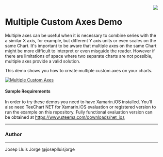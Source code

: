 <a href="https://www.steema.com/product/net_ios">
<img align="right" src="http://www.teechart.net/img/logos/teechart_ios.png">
</a>

Multiple Custom Axes Demo
=========================

Multiple axes can be useful when it is necessary to combine series with the a similar X axis, for example, but different Y axis units or even scales on the same Chart. It's important to be aware that multiple axes on the same Chart might be more difficult to interpret or even misguide the reader. However if there are limitations of space where two separate charts are not possible, multiple axes provide a valid solution. 

This demo shows you how to create multiple custom axes on your charts. 

[![Multiple Custom Axes](https://github.com/Steema/TeeChart-.NET-for-Xamarin.iOS-Unified-samples/blob/master/MultipleCustomAxes/Screenshots/CustomAxesScreenshot.png "TeeChart.Net for Xamarin.iOS")](https://github.com/Steema/TeeChart-.NET-for-Xamarin.iOS-Unified-samples/blob/master/MultipleCustomAxes/Screenshots/CustomAxes.png)


#### Sample Requirements

In order to try these demos you need to have Xamarin.iOS installed. You'll also need TeeChart NET for Xamarin.iOS evaluation or registered version to run the example on this repository. Fully functional evaluation version can be obtained at https://www.steema.com/downloads/net_ios

------
### Author
------
Josep Lluis Jorge @joseplluisjorge